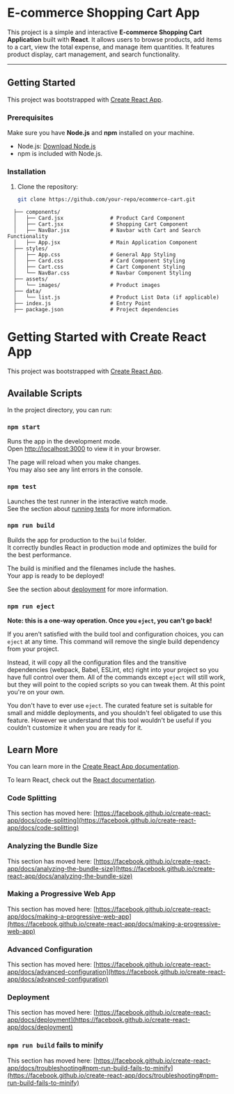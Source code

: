 # E-commerce Shopping Cart App

This project is a simple and interactive **E-commerce Shopping Cart Application** built with **React**. It allows users to browse products, add items to a cart, view the total expense, and manage item quantities. It features product display, cart management, and search functionality.

---

## **Getting Started**

This project was bootstrapped with [Create React App](https://github.com/facebook/create-react-app).

### **Prerequisites**
Make sure you have **Node.js** and **npm** installed on your machine.
- Node.js: [Download Node.js](https://nodejs.org/)
- npm is included with Node.js.

### **Installation**
1. Clone the repository:
   ```bash
   git clone https://github.com/your-repo/ecommerce-cart.git

```src/
  ├── components/
  │   ├── Card.jsx               # Product Card Component
  │   ├── Cart.jsx               # Shopping Cart Component
  │   ├── NavBar.jsx             # Navbar with Cart and Search Functionality
  │   ├── App.jsx                # Main Application Component
  ├── styles/
  │   ├── App.css                # General App Styling
  │   ├── Card.css               # Card Component Styling
  │   ├── Cart.css               # Cart Component Styling
  │   └── NavBar.css             # Navbar Component Styling
  ├── assets/
  │   └── images/                # Product images
  ├── data/
  │   └── list.js                # Product List Data (if applicable)
  ├── index.js                   # Entry Point
  ├── package.json               # Project dependencies
```
# Getting Started with Create React App

This project was bootstrapped with [Create React App](https://github.com/facebook/create-react-app).

## Available Scripts

In the project directory, you can run:

### `npm start`

Runs the app in the development mode.\
Open [http://localhost:3000](http://localhost:3000) to view it in your browser.

The page will reload when you make changes.\
You may also see any lint errors in the console.

### `npm test`

Launches the test runner in the interactive watch mode.\
See the section about [running tests](https://facebook.github.io/create-react-app/docs/running-tests) for more information.

### `npm run build`

Builds the app for production to the `build` folder.\
It correctly bundles React in production mode and optimizes the build for the best performance.

The build is minified and the filenames include the hashes.\
Your app is ready to be deployed!

See the section about [deployment](https://facebook.github.io/create-react-app/docs/deployment) for more information.

### `npm run eject`

**Note: this is a one-way operation. Once you `eject`, you can't go back!**

If you aren't satisfied with the build tool and configuration choices, you can `eject` at any time. This command will remove the single build dependency from your project.

Instead, it will copy all the configuration files and the transitive dependencies (webpack, Babel, ESLint, etc) right into your project so you have full control over them. All of the commands except `eject` will still work, but they will point to the copied scripts so you can tweak them. At this point you're on your own.

You don't have to ever use `eject`. The curated feature set is suitable for small and middle deployments, and you shouldn't feel obligated to use this feature. However we understand that this tool wouldn't be useful if you couldn't customize it when you are ready for it.

## Learn More

You can learn more in the [Create React App documentation](https://facebook.github.io/create-react-app/docs/getting-started).

To learn React, check out the [React documentation](https://reactjs.org/).

### Code Splitting

This section has moved here: [https://facebook.github.io/create-react-app/docs/code-splitting](https://facebook.github.io/create-react-app/docs/code-splitting)

### Analyzing the Bundle Size

This section has moved here: [https://facebook.github.io/create-react-app/docs/analyzing-the-bundle-size](https://facebook.github.io/create-react-app/docs/analyzing-the-bundle-size)

### Making a Progressive Web App

This section has moved here: [https://facebook.github.io/create-react-app/docs/making-a-progressive-web-app](https://facebook.github.io/create-react-app/docs/making-a-progressive-web-app)

### Advanced Configuration

This section has moved here: [https://facebook.github.io/create-react-app/docs/advanced-configuration](https://facebook.github.io/create-react-app/docs/advanced-configuration)

### Deployment

This section has moved here: [https://facebook.github.io/create-react-app/docs/deployment](https://facebook.github.io/create-react-app/docs/deployment)

### `npm run build` fails to minify

This section has moved here: [https://facebook.github.io/create-react-app/docs/troubleshooting#npm-run-build-fails-to-minify](https://facebook.github.io/create-react-app/docs/troubleshooting#npm-run-build-fails-to-minify)
